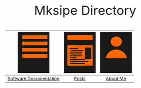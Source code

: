 <p style="text-align: center; font-size: 40px;"> Mksipe Directory </p>


|<img src="_layouts/assets/Document.png"></img>|<img src="_layouts/assets/Posts.png"></img>|<img src="_layouts/assets/AboutMe.png"></img>
|:-:|:-:|:-:|
|[Software Documentation](https://mksipe.github.io/mksipe/SoftwareDocs)| [Posts](https://mksipe.github.io/mksipe/posts/index)|[About Me](https://mksipe.github.io/mksipe/aboutme)|



